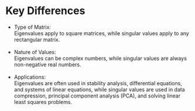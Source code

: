 # Key Differences <br>
- Type of Matrix:  <br>
    Eigenvalues apply to square matrices, while singular values apply to any rectangular matrix. <br><br>
- Nature of Values: <br>
    Eigenvalues can be complex numbers, while singular values are always non-negative real numbers. <br><br>
- Applications:  <br>
    Eigenvalues are often used in stability analysis, differential equations, and systems of linear equations, while singular values are used in data compression, principal component analysis (PCA), and solving linear least squares problems.
